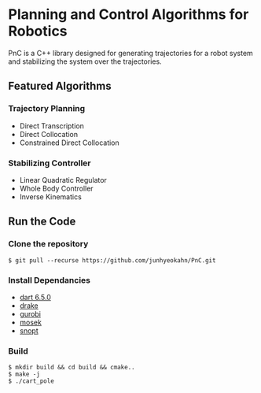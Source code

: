 # Planning and Control Algorithms for Robotics
PnC is a C++ library designed for generating trajectories for a robot system
and stabilizing the system over the trajectories.

## Featured Algorithms

### Trajectory Planning
- Direct Transcription
- Direct Collocation
- Constrained Direct Collocation

### Stabilizing Controller
- Linear Quadratic Regulator
- Whole Body Controller
- Inverse Kinematics

## Run the Code

### Clone the repository
```
$ git pull --recurse https://github.com/junhyeokahn/PnC.git
```

### Install Dependancies
- [dart 6.5.0](https://github.com/junhyeokahn/dart)
- [drake](https://github.com/junhyeokahn/drake)
- [gurobi](http://www.gurobi.com/)
- [mosek](https://www.mosek.com/)
- [snopt](http://ccom.ucsd.edu/~optimizers)

### Build
```
$ mkdir build && cd build && cmake..
$ make -j
$ ./cart_pole
```

